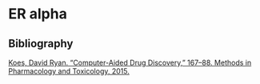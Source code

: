 # ER alpha

## Bibliography

[Koes, David Ryan. “Computer-Aided Drug Discovery,” 167–88. Methods in Pharmacology and Toxicology, 2015.](https://doi.org/10.1007/7653_2015_46)

